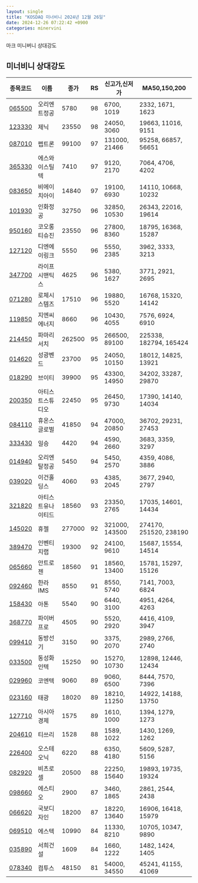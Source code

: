 ```yaml
---
layout: single
title: "KOSDAQ 미너비니 2024년 12월 26일"
date: 2024-12-26 07:22:42 +0900
categories: minervini
---
```

마크 미니버니 상대강도
## 미너비니 상대강도

|종목코드|이름|종가|RS|신고가,신저가|MA50,150,200|
|------|---|---|--|---------|------------|
|[065500](https://finance.daum.net/quotes/A065500)|오리엔트정공|5780|98|6700, 1019|2332, 1671, 1623|
|[123330](https://finance.daum.net/quotes/A123330)|제닉|23550|98|24050, 3060|19663, 11016, 9151|
|[087010](https://finance.daum.net/quotes/A087010)|펩트론|99100|97|131000, 21466|95258, 66857, 56651|
|[365330](https://finance.daum.net/quotes/A365330)|에스와이스틸텍|7410|97|9120, 2170|7064, 4706, 4202|
|[083650](https://finance.daum.net/quotes/A083650)|비에이치아이|14840|97|19100, 6930|14110, 10668, 10232|
|[101930](https://finance.daum.net/quotes/A101930)|인화정공|32750|96|32850, 10530|26343, 22016, 19614|
|[950160](https://finance.daum.net/quotes/A950160)|코오롱티슈진|23550|96|27800, 8360|18795, 16368, 15287|
|[127120](https://finance.daum.net/quotes/A127120)|디엔에이링크|5550|96|5550, 2385|3962, 3333, 3213|
|[347700](https://finance.daum.net/quotes/A347700)|라이프시맨틱스|4625|96|5380, 1627|3771, 2921, 2695|
|[071280](https://finance.daum.net/quotes/A071280)|로체시스템즈|17510|96|19880, 5520|16768, 15320, 14142|
|[119850](https://finance.daum.net/quotes/A119850)|지엔씨에너지|8660|96|10430, 4055|7576, 6924, 6910|
|[214450](https://finance.daum.net/quotes/A214450)|파마리서치|262500|95|266500, 89100|225338, 182794, 165424|
|[014620](https://finance.daum.net/quotes/A014620)|성광벤드|23700|95|24050, 10150|18012, 14825, 13921|
|[018290](https://finance.daum.net/quotes/A018290)|브이티|39900|95|43300, 14950|34202, 33287, 29870|
|[200350](https://finance.daum.net/quotes/A200350)|아티스트스튜디오|22450|95|26450, 9730|17390, 14140, 14034|
|[084110](https://finance.daum.net/quotes/A084110)|휴온스글로벌|41850|94|47000, 20850|36702, 29231, 27453|
|[333430](https://finance.daum.net/quotes/A333430)|일승|4420|94|4590, 2660|3683, 3359, 3297|
|[014940](https://finance.daum.net/quotes/A014940)|오리엔탈정공|5450|94|5450, 2570|4359, 4086, 3886|
|[039020](https://finance.daum.net/quotes/A039020)|이건홀딩스|4060|93|4385, 2045|3677, 2940, 2797|
|[321820](https://finance.daum.net/quotes/A321820)|아티스트유나이티드|18560|93|23350, 2765|17035, 14601, 14434|
|[145020](https://finance.daum.net/quotes/A145020)|휴젤|277000|92|321000, 143500|274170, 251520, 238190|
|[389470](https://finance.daum.net/quotes/A389470)|인벤티지랩|19300|92|24100, 9610|15687, 15554, 14514|
|[065660](https://finance.daum.net/quotes/A065660)|안트로젠|18560|91|18560, 13400|15781, 15297, 15126|
|[092460](https://finance.daum.net/quotes/A092460)|한라IMS|8550|91|8550, 5740|7141, 7003, 6824|
|[158430](https://finance.daum.net/quotes/A158430)|아톤|5540|90|6440, 3100|4951, 4264, 4263|
|[368770](https://finance.daum.net/quotes/A368770)|파이버프로|4505|90|5520, 2920|4416, 4109, 3947|
|[099410](https://finance.daum.net/quotes/A099410)|동방선기|3150|90|3375, 2070|2989, 2766, 2740|
|[033500](https://finance.daum.net/quotes/A033500)|동성화인텍|15250|90|15270, 10730|12898, 12446, 12434|
|[029960](https://finance.daum.net/quotes/A029960)|코엔텍|9060|89|9060, 6500|8444, 7570, 7396|
|[023160](https://finance.daum.net/quotes/A023160)|태광|18020|89|18210, 11250|14922, 14188, 13750|
|[127710](https://finance.daum.net/quotes/A127710)|아시아경제|1575|89|1610, 1000|1394, 1279, 1273|
|[204610](https://finance.daum.net/quotes/A204610)|티쓰리|1528|88|1589, 1022|1430, 1269, 1262|
|[226400](https://finance.daum.net/quotes/A226400)|오스테오닉|6220|88|6350, 4180|5609, 5287, 5156|
|[082920](https://finance.daum.net/quotes/A082920)|비츠로셀|20500|88|22250, 15640|19893, 19735, 19324|
|[098660](https://finance.daum.net/quotes/A098660)|에스티오|2900|87|3460, 1865|2861, 2544, 2438|
|[066620](https://finance.daum.net/quotes/A066620)|국보디자인|18200|87|18220, 13640|16906, 16418, 15979|
|[069510](https://finance.daum.net/quotes/A069510)|에스텍|10990|84|11330, 8210|10705, 10347, 9890|
|[035890](https://finance.daum.net/quotes/A035890)|서희건설|1609|84|1660, 1222|1482, 1424, 1405|
|[078340](https://finance.daum.net/quotes/A078340)|컴투스|48150|81|54000, 34550|45241, 41155, 41069|


